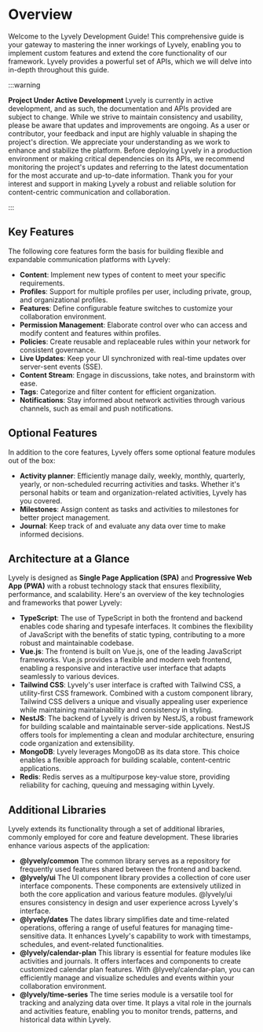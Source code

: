 ---
---

# Overview 

Welcome to the Lyvely Development Guide! This comprehensive guide is your gateway to mastering the inner workings of 
Lyvely, enabling you to implement custom features and extend the core functionality of our framework. Lyvely provides 
a powerful set of APIs, which we will delve into in-depth throughout this guide.


:::warning

 **Project Under Active Development**
 Lyvely is currently in active development, and as such, the documentation and APIs provided are subject to change. 
 While we strive to maintain consistency and usability, please be aware that updates and improvements are ongoing.
 As a user or contributor, your feedback and input are highly valuable in shaping the project's direction. 
 We appreciate your understanding as we work to enhance and stabilize the platform.
 Before deploying Lyvely in a production environment or making critical dependencies on its APIs, we recommend 
 monitoring the project's updates and referring to the latest documentation for the most accurate and up-to-date information.
 Thank you for your interest and support in making Lyvely a robust and reliable solution for content-centric 
 communication and collaboration.

:::

## Key Features

The following core features form the basis for building flexible and expandable communication platforms with Lyvely:

- **Content**: Implement new types of content to meet your specific requirements.
- **Profiles**: Support for multiple profiles per user, including private, group, and organizational profiles.
- **Features**: Define configurable feature switches to customize your collaboration environment.
- **Permission Management**: Elaborate control over who can access and modify content and features within profiles.
- **Policies**: Create reusable and replaceable rules within your network for consistent governance.
- **Live Updates**: Keep your UI synchronized with real-time updates over server-sent events (SSE).
- **Content Stream**: Engage in discussions, take notes, and brainstorm with ease.
- **Tags**: Categorize and filter content for efficient organization.
- **Notifications**: Stay informed about network activities through various channels, such as email and push notifications.

## Optional Features

In addition to the core features, Lyvely offers some optional feature modules out of the box:

- **Activity planner**: Efficiently manage daily, weekly, monthly, quarterly, yearly, or non-scheduled recurring
  activities and tasks. Whether it's personal habits or team and organization-related activities, Lyvely has you covered.
- **Milestones**: Assign content as tasks and activities to milestones for better project management.
- **Journal**: Keep track of and evaluate any data over time to make informed decisions.

## Architecture at a Glance

Lyvely is designed as **Single Page Application (SPA)** and **Progressive Web App (PWA)**
with a robust technology stack that ensures flexibility, performance, and scalability. Here's an overview of the key 
technologies and frameworks that power Lyvely:

- **TypeScript**: The use of TypeScript in both the frontend and backend enables code sharing and typesafe interfaces.
  It combines the flexibility of JavaScript with the benefits of static typing, contributing to a more robust and maintainable
  codebase.
- **Vue.js**: The frontend is built on Vue.js, one of the leading JavaScript frameworks. Vue.js provides a flexible and
  modern web frontend, enabling a responsive and interactive user interface that adapts seamlessly to various devices.
- **Tailwind CSS**: Lyvely's user interface is crafted with Tailwind CSS, a utility-first CSS framework. Combined with
  a custom component library, Tailwind CSS delivers a unique and visually appealing user experience while maintaining maintainability and consistency in styling.
- **NestJS**: The backend of Lyvely is driven by NestJS, a robust framework for building scalable and maintainable
  server-side applications. NestJS offers tools for implementing a clean and modular architecture, ensuring
  code organization and extensibility.
- **MongoDB**:  Lyvely leverages MongoDB as its data store. This choice enables a flexible approach
  for building scalable, content-centric applications.
- **Redis**: Redis serves as a multipurpose key-value store, providing reliability for caching, queuing and messaging within Lyvely.

## Additional Libraries

Lyvely extends its functionality through a set of additional libraries, commonly employed for core and feature development.
These libraries enhance various aspects of the application:

- **@lyvely/common** The common library serves as a repository for frequently used features shared between the frontend
  and backend.
- **@lyvely/ui** The UI component library provides a collection of core user interface components.
  These components are extensively utilized in both the core application and various feature modules. @lyvely/ui ensures
  consistency in design and user experience across Lyvely's interface.
- **@lyvely/dates** The dates library simplifies date and time-related operations, offering a range of useful features
  for managing time-sensitive data. It enhances Lyvely's capability to work with timestamps, schedules, and event-related
  functionalities.
- **@lyvely/calendar-plan** This library is essential for feature modules like activities and journals. It offers
  interfaces and components to create customized calendar plan features. With @lyvely/calendar-plan, you can efficiently
  manage and visualize schedules and events within your collaboration environment.
- **@lyvely/time-series** The time series module is a versatile tool for tracking and analyzing data over time. It plays
  a vital role in the journals and activities feature, enabling you to monitor trends, patterns, and historical data within Lyvely.


